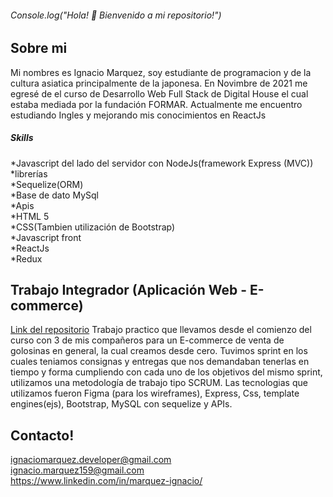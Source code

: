 ###### Console.log("Hola! 👋 Bienvenido a mi repositorio!") 
<!--
**ignacioM3/IgnacioM3** is a ✨ _special_ ✨ repository because its `README.md` (this file) appears on your GitHub profile.
-->
## Sobre mi

Mi nombres es Ignacio Marquez, soy estudiante de programacion y de la cultura asiatica principalmente de la japonesa. En Novimbre de 2021 me egresé de el curso de Desarrollo Web Full Stack de Digital House el cual estaba mediada por la fundación FORMAR. Actualmente me encuentro estudiando Ingles y mejorando mis conocimientos en ReactJs <br>
##### Skills <br>
*Javascript del lado del servidor con NodeJs(framework Express (MVC)) <br>
*librerías <br>
*Sequelize(ORM)<br> 
*Base de dato MySql <br>
*Apis<br>
*HTML 5 <br>
*CSS(Tambien utilización de Bootstrap)<br>
*Javascript front<br>
*ReactJs<br>
*Redux<br>
## Trabajo Integrador (Aplicación Web - E-commerce)
<a href="https://github.com/DavidToja91/Grupo_12_NiceSweet">Link del repositorio</a>
Trabajo practico que llevamos desde el comienzo del curso con 3 de mis compañeros para un E-commerce de venta de golosinas en general, la cual creamos desde cero. Tuvimos sprint en los cuales teniamos consignas y entregas que nos demandaban tenerlas en tiempo y forma cumpliendo con cada uno de los objetivos del mismo sprint, utilizamos una metodología de trabajo tipo SCRUM. Las tecnologias que utilizamos fueron Figma (para los wireframes), Express, Css, template engines(ejs), Bootstrap, MySQL con sequelize y APIs.
<br>
## Contacto!
ignaciomarquez.developer@gmail.com <br>
ignacio.marquez159@gmail.com <br>
https://www.linkedin.com/in/marquez-ignacio/
